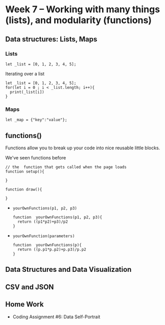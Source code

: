 # Week 7 – Working with many things (lists), and modularity (functions)

## Data structures: Lists, Maps

### Lists

```
let _list = [0, 1, 2, 3, 4, 5];
```

Iterating over a list
```
let _list = [0, 1, 2, 3, 4, 5];
for(let i = 0 ; i < _list.length; i++){
  print(_list[i])
}
```

### Maps

```
let _map = {"key":"value"};
```
## functions() 

Functions allow you to break up your code into nice reusable little blocks.  

We've seen functions before

```
// the  function that gets called when the page loads
function setup(){

}

function draw(){

}
```
* ```yourOwnFunctions(p1, p2, p3)```

  ```
  function  yourOwnFunctions(p1, p2, p3){
    return ((p1*p2)+p3)/p2
  }
  ```
* ```yourOwnFunction(parameters)```

  ```
  function  yourOwnFunctions(p){
    return ((p.p1*p.p2)+p.p3)/p.p2
  }
  ```
## Data Structures and Data Visualization

## CSV and JSON
## Home Work
* Coding Assignment #6: Data Self-Portrait 